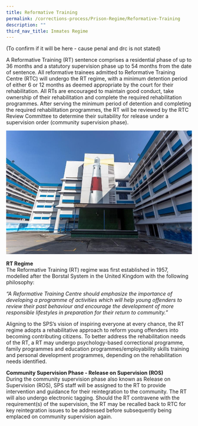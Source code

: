 ```yaml
---
title: Reformative Training
permalink: /corrections-process/Prison-Regime/Reformative-Training
description: ""
third_nav_title: Inmates Regime
---
```

(To confirm if it will be here - cause penal and drc is not stated)

A Reformative Training (RT) sentence comprises a residential phase of up to 36 months and a statutory supervision phase up to 54 months from the date of sentence.  All reformative trainees admitted to Reformative Training Centre (RTC) will undergo the RT regime, with a minimum detention period of either 6 or 12 months as deemed appropriate by the court for their rehabilitation. All RTs are encouraged to maintain good conduct, take ownership of their rehabilitation and complete the required rehabilitation programmes. After serving the minimum period of detention and completing the required rehabilitation programmes, the RT will be reviewed by the RTC Review Committee to determine their suitability for release under a supervision order (community supervision phase). 

![](/images/Rehabilitation/RTC.jpg)

**RT Regime** <br>
The Reformative Training (RT) regime was first established in 1957, modelled after the Borstal System in the United Kingdom with the following philosophy:

*“A Reformative Training Centre should emphasize the importance of developing a programme of activities which will help young offenders to review their past behaviour and encourage the development of more responsible lifestyles in preparation for their return to community.”*

Aligning to the SPS’s vision of inspiring everyone at every chance, the RT regime adopts a rehabilitative approach to reform young offenders into becoming contributing citizens. To better address the rehabilitation needs of the RT, a RT may undergo psychology-based correctional programme, family programmes and education programmes/employability skills training and personal development programmes, depending on the rehabilitation needs identified. 

**Community Supervision Phase - Release on Supervision (ROS)**<br>
During the community supervision phase also known as Release on Supervision (ROS), SPS staff will be assigned to the RT to provide intervention and guidance for their reintegration to the community. The RT will also undergo electronic tagging. Should the RT contravene with the requirement(s) of the supervision, the RT may be recalled back to RTC for key reintegration issues to be addressed before subsequently being emplaced on community supervision again.
